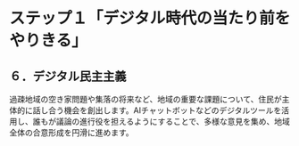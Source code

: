 # ステップ１「デジタル時代の当たり前をやりきる」
## ６．デジタル民主主義

過疎地域の空き家問題や集落の将来など、地域の重要な課題について、住民が主体的に話し合う機会を創出します。AIチャットボットなどのデジタルツールを活用し、誰もが議論の進行役を担えるようにすることで、多様な意見を集め、地域全体の合意形成を円滑に進めます。